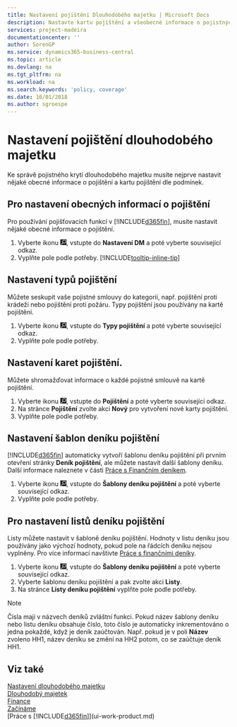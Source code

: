 ```yaml
---
title: Nastavení pojištění Dlouhodobého majetku | Microsoft Docs
description: Nastavte kartu pojištění a všeobecné informace o pojistných podmínkách ke správě pojistného krytí dlouhodobého majetku.
services: project-madeira
documentationcenter: ''
author: SorenGP
ms.service: dynamics365-business-central
ms.topic: article
ms.devlang: na
ms.tgt_pltfrm: na
ms.workload: na
ms.search.keywords: 'policy, coverage'
ms.date: 10/01/2018
ms.author: sgroespe
---
```

# <a name="set-up-fixed-asset-insurance"></a>Nastavení pojištění dlouhodobého majetku
Ke správě pojistného krytí dlouhodobého majetku musíte nejprve nastavit nějaké obecné informace o pojištění a kartu pojištění dle podmínek.

## <a name="to-set-up-general-insurance-information"></a>Pro nastavení obecných informací o pojištění
Pro používání pojišťovacích funkcí v [!INCLUDE[d365fin](includes/d365fin_md.md)], musíte nastavit nějaké obecné informace o pojištění.  

1. Vyberte ikonu ![Žárovka, která otevře funkci Řeknete mi](media/ui-search/search_small.png "Řekněte mi, co chcete dělat"), vstupte do **Nastavení DM** a poté vyberte související odkaz.  
2. Vyplňte pole podle potřeby. [!INCLUDE[tooltip-inline-tip](includes/tooltip-inline-tip_md.md)]  

## <a name="to-set-up-insurance-types"></a>Nastavení typů pojištění
Můžete seskupit vaše pojistné smlouvy do kategorií, např. pojištění proti krádeži nebo pojištění proti požáru. Typy pojištění jsou používány na kartě pojištění.

1. Vyberte ikonu ![Žárovka, která otevře funkci Řeknete mi](media/ui-search/search_small.png "Řekněte mi, co chcete dělat"), vstupte do **Typy pojištění** a poté vyberte související odkaz.  
2. Vyplňte pole podle potřeby.

## <a name="to-set-up-insurance-cards"></a>Nastavení karet pojištění.
Můžete shromažďovat informace o každé pojistné smlouvě na kartě pojištění.  

1. Vyberte ikonu ![Žárovka, která otevře funkci Řeknete mi](media/ui-search/search_small.png "Řekněte mi, co chcete dělat"), vstupte do **Pojištění** a poté vyberte související odkaz.  
2. Na stránce **Pojištění** zvolte akci **Nový** pro vytvoření nové karty pojištění.  
3. Vyplňte pole podle potřeby.

## <a name="to-set-up-insurance-journal-templates"></a>Nastavení šablon deníku pojištění
[!INCLUDE[d365fin](includes/d365fin_md.md)] automaticky vytvoří šablonu deníku pojištění při prvním otevření stránky **Deník pojištění**, ale můžete nastavit další šablony deníku. Další informace naleznete v části [Práce s Finančním deníkem](ui-work-general-journals.md).  

1. Vyberte ikonu ![Žárovka, která otevře funkci Řeknete mi](media/ui-search/search_small.png "Řekněte mi, co chcete dělat"), vstupte do **Šablony deníku pojištění** a poté vyberte související odkaz.  
2. Vyplňte pole podle potřeby.

## <a name="to-set-up-insurance-journal-batches"></a>Pro nastavení listů deníku pojištění
Listy můžete nastavit v šabloně deníku pojištění. Hodnoty v listu deníku jsou používány jako výchozí hodnoty, pokud pole na řádcích deníku nejsou vyplněny. Pro více informací navštivte [Práce s finančními deníky](ui-work-general-journals.md).  

1. Vyberte ikonu ![Žárovka, která otevře funkci Řeknete mi](media/ui-search/search_small.png "Řekněte mi, co chcete dělat"), vstupte do **Šablony deníku pojištění** a poté vyberte související odkaz.  
2. Vyberte šablonu deníku pojištění a pak zvolte akci **Listy**.
3. Na stránce **Listy deníku pojištění** vyplňte pole podle potřeby.

> [!NOTE]  
>   Čísla mají v názvech deníků zvláštní funkci. Pokud název šablony deníku nebo listu deníku obsahuje číslo, toto číslo je automaticky inkrementováno o jedna pokaždé, když je deník zaúčtován. Např. pokud je v poli **Název** zvoleno HH1, název deníku se změní na HH2 potom, co se zaúčtuje deník HH1.

## <a name="see-also"></a>Viz také
[Nastavení dlouhodobého majetku](fa-setup.md)  
[Dlouhodobý majetek](fa-manage.md)  
[Finance](finance.md)  
[Začínáme](product-get-started.md)  
[Práce s [!INCLUDE[d365fin](includes/d365fin_md.md)]](ui-work-product.md)
